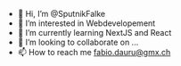 - 👋 Hi, I’m @SputnikFalke
- 👀 I’m interested in Webdevelopement
- 🌱 I’m currently learning NextJS and React
- 💞️ I’m looking to collaborate on ...
- 📫 How to reach me fabio.dauru@gmx.ch

<!---
SputnikFalke/SputnikFalke is a ✨ special ✨ repository because its `README.md` (this file) appears on your GitHub profile.
You can click the Preview link to take a look at your changes.
--->
